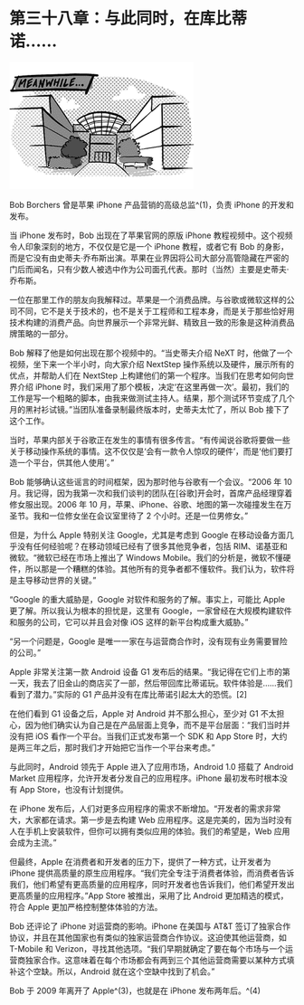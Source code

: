 # 第三十八章：与此同时，在库比蒂诺……

![g38001](img/g38001.png)

Bob Borchers 曾是苹果 iPhone 产品营销的高级总监^(1)，负责 iPhone 的开发和发布。

当 iPhone 发布时，Bob 出现在了苹果官网的原版 iPhone 教程视频中。这个视频令人印象深刻的地方，不仅仅是它是一个 iPhone 教程，或者它有 Bob 的身影，而是它没有由史蒂夫·乔布斯出演。苹果在业界因将公司大部分高管隐藏在严密的门后而闻名，只有少数人被选中作为公司面孔代表。那时（当然）主要是史蒂夫·乔布斯。

一位在那里工作的朋友向我解释过。苹果是一个消费品牌。与谷歌或微软这样的公司不同，它不是关于技术的，也不是关于工程师和工程本身，而是关于那些恰好用技术构建的消费产品。向世界展示一个非常光鲜、精致且一致的形象是这种消费品牌策略的一部分。

Bob 解释了他是如何出现在那个视频中的。“当史蒂夫介绍 NeXT 时，他做了一个视频，坐下来一个半小时，向大家介绍 NextStep 操作系统以及硬件，展示所有的优点，并帮助人们在 NextStep 上构建他们的第一个程序。当我们在思考如何向世界介绍 iPhone 时，我们采用了那个模板，决定‘在这里再做一次’。最初，我们的工作是写一个粗略的脚本，由我来做测试主持人。结果，那个测试环节变成了几个月的黑衬衫试镜。”当团队准备录制最终版本时，史蒂夫太忙了，所以 Bob 接下了这个工作。

当时，苹果内部关于谷歌正在发生的事情有很多传言。“有传闻说谷歌将要做一些关于移动操作系统的事情。这不仅仅是‘会有一款令人惊叹的硬件’，而是‘他们要打造一个平台，供其他人使用’。”

Bob 能够确认这些谣言的时间框架，因为那时他与谷歌有一个会议。“2006 年 10 月。我记得，因为我第一次和我们谈判的团队在[谷歌]开会时，首席产品经理穿着修女服出现。2006 年 10 月，苹果、iPhone、谷歌、地图的第一次碰撞发生在万圣节。我和一位修女坐在会议室里待了 2 个小时。还是一位男修女。”

但是，为什么 Apple 特别关注 Google，尤其是考虑到 Google 在移动设备方面几乎没有任何经验呢？在移动领域已经有了很多其他竞争者，包括 RIM、诺基亚和微软。“微软已经在市场上推出了 Windows Mobile。我们的分析是，微软不懂硬件，所以那是一个糟糕的体验。其他所有的竞争者都不懂软件。我们认为，软件将是主导移动世界的关键。”

“Google 的重大威胁是，Google 对软件和服务的了解。事实上，可能比 Apple 更了解。所以我认为根本的担忧是，这里有 Google，一家曾经在大规模构建软件和服务的公司，它可以并且会对像 iOS 这样的新平台构成重大威胁。”

“另一个问题是，Google 是唯一一家在与运营商合作时，没有现有业务需要冒险的公司。”

Apple 非常关注第一款 Android 设备 G1 发布后的结果。“我记得在它们上市的第一天，我去了旧金山的商店买了一部，然后带回库比蒂诺玩。软件体验是……我们看到了潜力。”实际的 G1 产品并没有在库比蒂诺引起太大的恐慌。[2]

在他们看到 G1 设备之后，Apple 对 Android 并不那么担心，至少对 G1 不太担心，因为他们确实认为自己是在产品层面上竞争，而不是平台层面：“我们当时并没有把 iOS 看作一个平台。当我们正式发布第一个 SDK 和 App Store 时，大约是两三年之后，那时我们才开始把它当作一个平台来考虑。”

与此同时，Android 领先于 Apple 进入了应用市场，Android 1.0 搭载了 Android Market 应用程序，允许开发者分发自己的应用程序。iPhone 最初发布时根本没有 App Store，也没有计划提供。

在 iPhone 发布后，人们对更多应用程序的需求不断增加。“开发者的需求非常大，大家都在请求。第一步是去构建 Web 应用程序。这是完美的，因为当时没有人在手机上安装软件，但你可以拥有类似应用的体验。我们的希望是，Web 应用会成为主流。”

但最终，Apple 在消费者和开发者的压力下，提供了一种方式，让开发者为 iPhone 提供高质量的原生应用程序。“我们完全专注于消费者体验，而消费者告诉我们，他们希望有更高质量的应用程序，同时开发者也告诉我们，他们希望开发出更高质量的应用程序。”App Store 被推出，采用了比 Android 更加精选的模式，符合 Apple 更加严格控制整体体验的方法。

Bob 还评论了 iPhone 对运营商的影响。iPhone 在美国与 AT&T 签订了独家合作协议，并且在其他国家也有类似的独家运营商合作协议。这迫使其他运营商，如 T-Mobile 和 Verizon，寻找其他选项。“我们早期就确定了要在每个市场与一个运营商独家合作。这意味着在每个市场都会有两到三个其他运营商需要以某种方式填补这个空缺。所以，Android 就在这个空缺中找到了机会。”

Bob 于 2009 年离开了 Apple^(3)，也就是在 iPhone 发布两年后。^(4)
